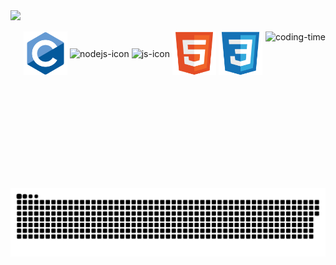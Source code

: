 
<div>
  <img align="left" height="180em" src="https://github-readme-stats.vercel.app/api/top-langs/?username=NathanKurths&layout=compact&langs_count=16&theme=codeSTACKr"/>
</div>
<br>

<div  align="center"> 
  <div style="display: inline_block"><br>
    <img align="right" height="250" alt="coding-time" src="code.gif">
    <img align="center" height="70" width="70" alt="c-icon" src="https://raw.githubusercontent.com/devicons/devicon/master/icons/c/c-original.svg">
    <img align="center" height="70" width="70" alt="nodejs-icon" src="https://raw.githubusercontent.com/jmnote/z-icons/master/svg/cpp.svg">
        <img align="center" height="70" width="70" alt="js-icon"  src="https://raw.githubusercontent.com/jmnote/z-icons/5dca329190fa53931f4cdab984acc668e149d3e5/svg/python.svg">
    <img align="center" height="70" width="70" alt="html-icon" src="https://raw.githubusercontent.com/devicons/devicon/master/icons/html5/html5-original.svg">
    <img align="center" height="70" width="70" alt="css-icon" src="https://raw.githubusercontent.com/devicons/devicon/master/icons/css3/css3-original.svg">
   </div>
    

![snake gif](https://github.com/NathanKurths/NathanKurths/blob/output/github-contribution-grid-snake-dark.svg)


